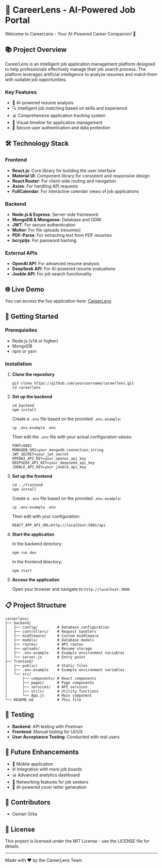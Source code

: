 # 🚀 CareerLens - AI-Powered Job Portal

Welcome to CareerLens - Your AI-Powered Career Companion! 🌟

## 📚 Project Overview

CareerLens is an intelligent job application management platform designed to help professionals effectively manage their job search process. The platform leverages artificial intelligence to analyze resumes and match them with suitable job opportunities.

### Key Features

- 🤖 AI-powered resume analysis
- 🔍 Intelligent job matching based on skills and experience
- 📊 Comprehensive application tracking system
- 📅 Visual timeline for application management
- 🔐 Secure user authentication and data protection

## 🛠️ Technology Stack

### Frontend
- **React.js**: Core library for building the user interface
- **Material UI**: Component library for consistent and responsive design
- **React Router**: For client-side routing and navigation
- **Axios**: For handling API requests
- **FullCalendar**: For interactive calendar views of job applications

### Backend
- **Node.js & Express**: Server-side framework
- **MongoDB & Mongoose**: Database and ODM
- **JWT**: For secure authentication
- **Multer**: For file uploads (resumes)
- **PDF-Parse**: For extracting text from PDF resumes
- **bcryptjs**: For password hashing

### External APIs
- **OpenAI API**: For advanced resume analysis
- **DeepSeek API**: For AI-powered resume evaluations
- **Jooble API**: For job search functionality

## 🌐 Live Demo
You can access the live application here: [CareerLens](https://careerworld-kq40.onrender.com)

## 🚀 Getting Started

### Prerequisites
- Node.js (v14 or higher)
- MongoDB
- npm or yarn

### Installation

1. **Clone the repository**
   ```
   git clone https://github.com/yourusername/careerlens.git
   cd careerlens
   ```

2. **Set up the backend**
   ```
   cd backend
   npm install
   ```
   Create a `.env` file based on the provided `.env.example`:
   ```
   cp .env.example .env
   ```
   Then edit the `.env` file with your actual configuration values:
   ```
   PORT=5001
   MONGODB_URI=your_mongodb_connection_string
   JWT_SECRET=your_jwt_secret
   OPENAI_API_KEY=your_openai_api_key
   DEEPSEEK_API_KEY=your_deepseek_api_key
   JOOBLE_API_KEY=your_jooble_api_key
   ```

3. **Set up the frontend**
   ```
   cd ../frontend
   npm install
   ```
   Create a `.env` file based on the provided `.env.example`:
   ```
   cp .env.example .env
   ```
   Then edit with your configuration:
   ```
   REACT_APP_API_URL=http://localhost:5001/api
   ```

4. **Start the application**
   
   In the backend directory:
   ```
   npm run dev
   ```
   
   In the frontend directory:
   ```
   npm start
   ```

5. **Access the application**
   
   Open your browser and navigate to `http://localhost:3000`

## 📋 Project Structure

```
careerlens/
├── backend/
│   ├── config/         # Database configuration
│   ├── controllers/    # Request handlers
│   ├── middleware/     # Custom middleware
│   ├── models/         # Database models
│   ├── routes/         # API routes
│   ├── uploads/        # Resume storage
│   ├── .env.example    # Example environment variables
│   └── server.js       # Entry point
├── frontend/
│   ├── public/         # Static files
│   ├── .env.example    # Example environment variables
│   └── src/
│       ├── components/ # React components
│       ├── pages/      # Page components
│       ├── services/   # API services
│       ├── utils/      # Utility functions
│       └── App.js      # Main component
└── README.md           # This file
```

## 🧪 Testing

- **Backend**: API testing with Postman
- **Frontend**: Manual testing for UI/UX
- **User Acceptance Testing**: Conducted with real users

## 🔮 Future Enhancements

- 📱 Mobile application
- 🌐 Integration with more job boards
- 📊 Advanced analytics dashboard
- 🤝 Networking features for job seekers
- 📝 AI-powered cover letter generation

## 👥 Contributors

- Osman Orka

## 📝 License

This project is licensed under the MIT License - see the LICENSE file for details.

---

Made with ❤️ by the CareerLens Team